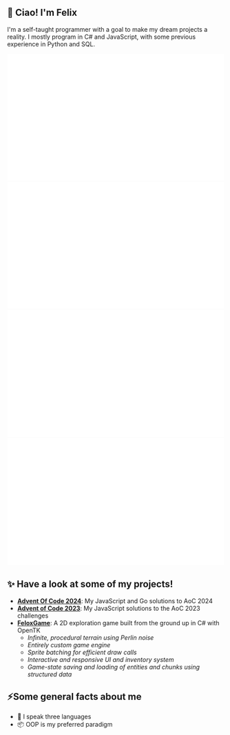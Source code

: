 ## 👋 Ciao! I'm Felix 

I'm a self-taught programmer with a goal to make my dream projects a reality. I mostly program in C# and JavaScript, with some previous experience in Python and SQL.

<div align=center>
  
  ![](https://raw.githubusercontent.com/felixreverett/github-stats/master/generated/overview.svg#gh-dark-mode-only)
  ![](https://raw.githubusercontent.com/felixreverett/github-stats/master/generated/overview.svg#gh-light-mode-only)
  ![](https://raw.githubusercontent.com/felixreverett/github-stats/master/generated/languages.svg#gh-dark-mode-only)
  ![](https://raw.githubusercontent.com/felixreverett/github-stats/master/generated/languages.svg#gh-light-mode-only)

</div>

## ✨ Have a look at some of my projects!

- [**Advent Of Code 2024**](https://github.com/felixreverett/AdventOfCode2024): My JavaScript and Go solutions to AoC 2024
- [**Advent of Code 2023**](https://github.com/felixreverett/AdventOfCode2023): My JavaScript solutions to the AoC 2023 challenges
- [**FeloxGame**](https://github.com/felixreverett/FeloxGame): A 2D exploration game built from the ground up in C# with OpenTK
  - _Infinite, procedural terrain using Perlin noise_
  - _Entirely custom game engine_
  - _Sprite batching for efficient draw calls_
  - _Interactive and responsive UI and inventory system_
  - _Game-state saving and loading of entities and chunks using structured data_
 
## ⚡Some general facts about me
- 💬 I speak three languages
- 📦 OOP is my preferred paradigm
